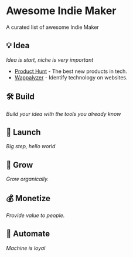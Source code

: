 # Awesome Indie Maker
A curated list of awesome Indie Maker

## 💡 Idea

*Idea is start, niche is very important*

* [Product Hunt](https://www.producthunt.com/) - The best new products in tech.
* [Wappalyzer](https://www.wappalyzer.com/) - Identify technology on websites.

## 🛠 Build

*Build your idea with the tools you already know*

## 🚀 Launch

*Big step, hello world*


## 🌱 Grow

*Grow organically.*

## 💰 Monetize

*Provide value to people.*

## 🤖 Automate

*Machine is loyal*
